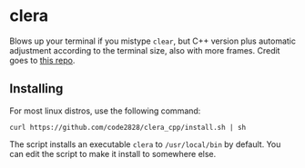 # clera
Blows up your terminal if you mistype `clear`, but C++ version plus automatic adjustment according to the terminal size, also with more frames. Credit goes to [this repo](https://github.com/kz6fittycent/clera/tree/master).

## Installing
For most linux distros, use the following command:
```
curl https://github.com/code2828/clera_cpp/install.sh | sh
```
The script installs an executable `clera` to `/usr/local/bin` by default. You can edit the script to make it install to somewhere else.
